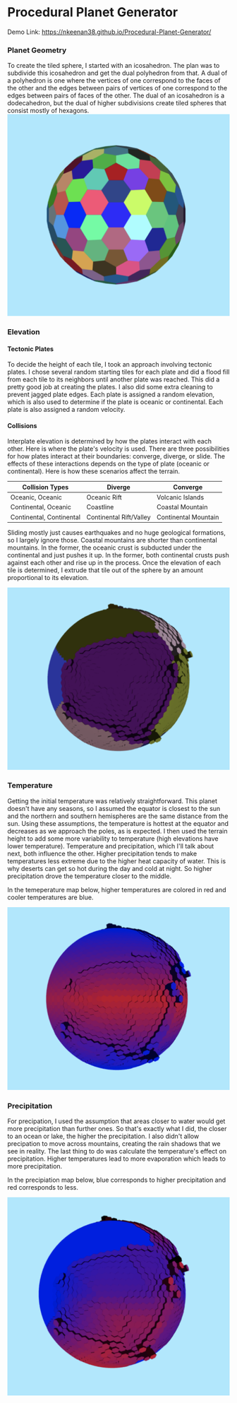 # Procedural Planet Generator #
Demo Link: https://nkeenan38.github.io/Procedural-Planet-Generator/

### Planet Geometry ###
To create the tiled sphere, I started with an icosahedron. The plan was to subdivide this icosahedron and get the dual polyhedron from that. A dual of a polyhedron is one where the vertices of one correspond to the faces of the other and the edges between pairs of vertices of one correspond to the edges between pairs of faces of the other. The dual of an icosahedron is a dodecahedron, but the dual of higher subdivisions create tiled spheres that consist mostly of hexagons.
![Dual of Subdivided Icosahedron](./img/dual-3.png)

### Elevation ####
#### Tectonic Plates ####
To decide the height of each tile, I took an approach involving tectonic plates. I chose several random starting tiles for each plate and did a flood fill from each tile to its neighbors until another plate was reached. This did a pretty good job at creating the plates. I also did some extra cleaning to prevent jagged plate edges. Each plate is assigned a random elevation, which is also used to determine if the plate is oceanic or continental. Each plate is also assigned a random velocity.
#### Collisions ####
Interplate elevation is determined by how the plates interact with each other. Here is where the plate's velocity is used. There are three possibilities for how plates interact at their boundaries: converge, diverge, or slide. The effects of these interactions depends on the type of plate (oceanic or continental). Here is how these scenarios affect the terrain.

| Collision Types          | Diverge                  | Converge              | 
| -------------            | ---------------          | ---------------       |
| Oceanic, Oceanic         | Oceanic Rift             | Volcanic Islands      | 
| Continental, Oceanic     | Coastline                | Coastal Mountain      |
| Continental, Continental | Continental Rift/Valley  | Continental Mountain  |

Sliding mostly just causes earthquakes and no huge geological formations, so I largely ignore those. Coastal mountains are shorter than continental mountains. In the former, the oceanic crust is subducted under the continental and just pushes it up. In the former, both continental crusts push against each other and rise up in the process. Once the elevation of each tile is determined, I extrude that tile out of the sphere by an amount proportional to its elevation.

![Tectonic Plates](./img/plate-elevated.png)

### Temperature ###
Getting the initial temperature was relatively straightforward. This planet doesn't have any seasons, so I assumed the equator is closest to the sun and the northern and southern hemispheres are the same distance from the sun. Using these assumptions, the temperature is hottest at the equator and decreases as we approach the poles, as is expected. I then used the terrain height to add some more variability to temperature (high elevations have lower temperature). Temperature and precipitation, which I'll talk about next, both influence the other. Higher precipitation tends to make temperatures less extreme due to the higher heat capacity of water. This is why deserts can get so hot during the day and cold at night. So higher precipitation drove the temperature closer to the middle.

In the temeperature map below, higher temperatures are colored in red and cooler temperatures are blue.

![Temperature Map](./img/temperature.png)

### Precipitation ###
For precipation, I used the assumption that areas closer to water would get more precipitation than further ones. So that's exactly what I did, the closer to an ocean or lake, the higher the precipitation. I also didn't allow precipation to move across mountains, creating the rain shadows that we see in reality. The last thing to do was calculate the temperature's effect on precipitation. Higher temperatures lead to more evaporation which leads to more precipitation. 

In the precipiation map below, blue corresponds to higher precipitation and red corresponds to less.

![Precipitation Map](./img/precipitation.png)

